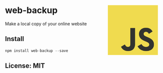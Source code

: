 # web-backup <img src="https://raw.githubusercontent.com/voodootikigod/logo.js/master/js.png" align="right" height="165">
Make a local copy of your online website

## Install

```js
npm install web-backup --save
```

## License: MIT
